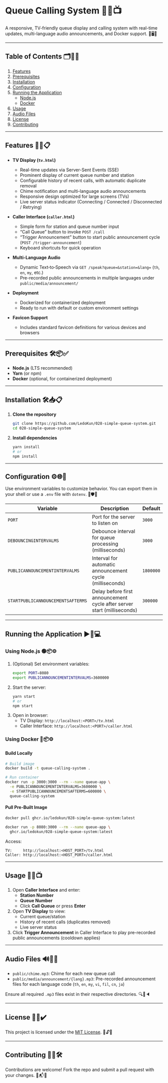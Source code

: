 # Queue Calling System 🚀🎉📺

A responsive, TV-friendly queue display and calling system with real-time updates, multi-language audio announcements, and Docker support. 📡🖥️📣

---

## Table of Contents 🗂️📑✨
1. [Features](#features)
2. [Prerequisites](#prerequisites)
3. [Installation](#installation)
4. [Configuration](#configuration)
5. [Running the Application](#running-the-application)
   - [Node.js](#using-nodejs)
   - [Docker](#using-docker)
6. [Usage](#usage)
7. [Audio Files](#audio-files)
8. [License](#license)
9. [Contributing](#contributing)

---

## Features 🎯✅📋

- **TV Display (`tv.html`)**
  - Real-time updates via Server-Sent Events (SSE)
  - Prominent display of current queue number and station
  - Configurable history of recent calls, with automatic duplicate removal
  - Chime notification and multi-language audio announcements
  - Responsive design optimized for large screens (TVs)
  - Live server status indicator (Connecting / Connected / Disconnected / Retrying)

- **Caller Interface (`caller.html`)**
  - Simple form for station and queue number input
  - “Call Queue” button to invoke `POST /call`
  - “Trigger Announcement” button to start public announcement cycle (`POST /trigger-announcement`)
  - Keyboard shortcuts for quick operation

- **Multi-Language Audio**
  - Dynamic Text‑to‑Speech via `GET /speak?queue=&station=&lang=` (`th`, `en`, `my`, etc.)
  - Pre-recorded public announcements in multiple languages under `public/media/announcement/`

- **Deployment**
  - Dockerized for containerized deployment
  - Ready to run with default or custom environment settings

- **Favicon Support**
  - Includes standard favicon definitions for various devices and browsers

---

## Prerequisites 🛠️📦✅

- **Node.js** (LTS recommended)
- **Yarn** (or npm)
- **Docker** (optional, for containerized deployment)

---

## Installation 🛠️📥📋

1. **Clone the repository**
   ```bash
   git clone https://github.com/LedoKun/028-simple-queue-system.git
   cd 028-simple-queue-system
   ```

2. **Install dependencies**
   ```bash
   yarn install
   # or
   npm install
   ```

---

## Configuration ⚙️🌐🔧

Use environment variables to customize behavior. You can export them in your shell or use a `.env` file with `dotenv`. 🔄🛡️🔑

| Variable                         | Description                                                                     | Default     |
| -------------------------------- | ------------------------------------------------------------------------------- | ----------- |
| `PORT`                           | Port for the server to listen on                                                | `3000`      |
| `DEBOUNCINGINTERVALMS`           | Debounce interval for queue processing (milliseconds)                           | `3000`      |
| `PUBLICANNOUNCEMENTINTERVALMS`   | Interval for automatic announcement cycle (milliseconds)                        | `1800000`   |
| `STARTPUBLICANNOUNCEMENTSAFTERMS`| Delay before first announcement cycle after server start (milliseconds)         | `300000`    |

---

## Running the Application ▶️🚀💻

### Using Node.js 🟢📦⚙️

1. (Optional) Set environment variables:
   ```bash
   export PORT=8080
   export PUBLICANNOUNCEMENTINTERVALMS=3600000
   ```
2. Start the server:
   ```bash
   yarn start
   # or
   npm start
   ```
3. Open in browser:
   - TV Display: `http://localhost:<PORT>/tv.html`
   - Caller Interface: `http://localhost:<PORT>/caller.html`

### Using Docker 🐳📦⚙️

#### Build Locally

```bash
# Build image
docker build -t queue-calling-system .

# Run container
docker run -p 3000:3000 --rm --name queue-app \
  -e PUBLICANNOUNCEMENTINTERVALMS=3600000 \
  -e STARTPUBLICANNOUNCEMENTSAFTERMS=600000 \
  queue-calling-system
```

#### Pull Pre-Built Image

```bash
docker pull ghcr.io/ledokun/028-simple-queue-system:latest

docker run -p 8080:3000 --rm --name queue-app \
  ghcr.io/ledokun/028-simple-queue-system:latest
```

Access:
```text
TV:     http://localhost:<HOST_PORT>/tv.html
Caller: http://localhost:<HOST_PORT>/caller.html
```

---

## Usage 📝👥📺

1. Open **Caller Interface** and enter:
   - **Station Number**
   - **Queue Number**
   - Click **Call Queue** or press **Enter**
2. Open **TV Display** to view:
   - Current queue/station
   - History of recent calls (duplicates removed)
   - Live server status
3. Click **Trigger Announcement** in Caller Interface to play pre-recorded public announcements (cooldown applies)

---

## Audio Files 🔊🎵📁

- `public/chime.mp3`: Chime for each new queue call
- `public/media/announcement/{lang}.mp3`: Pre-recorded announcement files for each language code (`th`, `en`, `my`, `vi`, `fil`, `cn`, `ja`)

Ensure all required `.mp3` files exist in their respective directories. 🔍📂🔈

---

## License 📜🆓✔️

This project is licensed under the [MIT License](LICENSE). 📝🔓✅

---

## Contributing 🤝🌟🛠️

Contributions are welcome! Fork the repo and submit a pull request with your changes. 🙌📬💡
